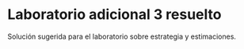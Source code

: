 # Laboratorio adicional 3 resuelto

Solución sugerida para el laboratorio sobre estrategia y estimaciones.
